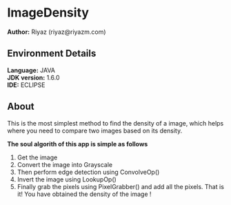 ImageDensity
============
<p>
<div><b>Author:</b> Riyaz (riyaz@riyazm.com)</div>
<h2>Environment Details</h2>
<div><b>Language:</b> JAVA</div>
<div><b>JDK version:</b> 1.6.0</div>
<div><b>IDE:</b> ECLIPSE</div>

<h2>About</h2>

<p>This is the most simplest method to find the density of a image, which helps where you need to compare two images based on its density.</p>
<p>
<b>The soul algorith of this app is simple as follows</b>
  <ol>
      <li>Get the image</li>
      <li>Convert the image into Grayscale</li>
      <li>Then perform edge detection using ConvolveOp()</li>
      <li>Invert the image using LookupOp()</li>
      <li>Finally grab the pixels using PixelGrabber() and add all the pixels. That is it! You have obtained the density of the image !</li>      
  </ol>
</p>
</p>
